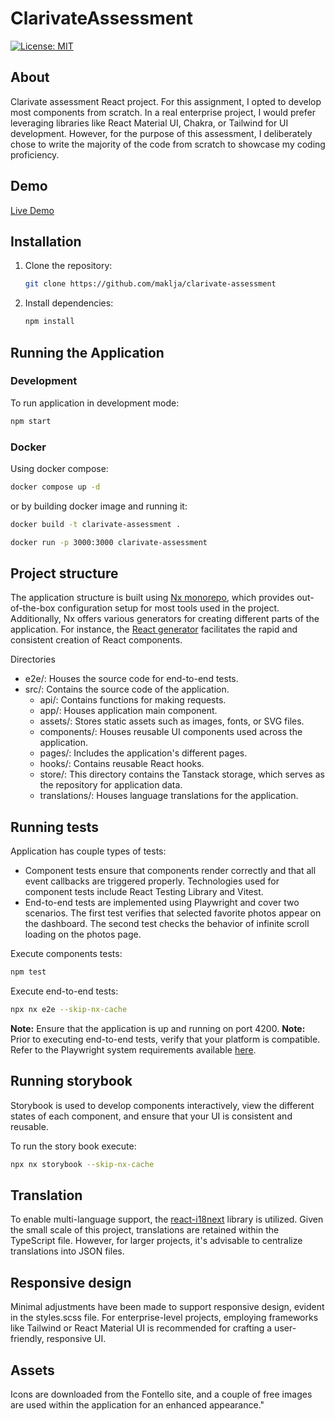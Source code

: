 # ClarivateAssessment

[![License: MIT](https://img.shields.io/badge/License-MIT-yellow.svg)](https://opensource.org/licenses/MIT)

## About

Clarivate assessment React project.
For this assignment, I opted to develop most components from scratch. In a real enterprise project, I would prefer leveraging libraries like React Material UI, Chakra, or Tailwind for UI development. However, for the purpose of this assessment, I deliberately chose to write the majority of the code from scratch to showcase my coding proficiency.

## Demo

[Live Demo](https://maklja.github.io/clarivate-assessment/)

## Installation

1. Clone the repository:

    ```bash
    git clone https://github.com/maklja/clarivate-assessment
    ```

2. Install dependencies:
    ```bash
    npm install
    ```

## Running the Application

### Development

To run application in development mode:

```bash
npm start
```

### Docker

Using docker compose:

```bash
docker compose up -d
```

or by building docker image and running it:

```bash
docker build -t clarivate-assessment .

docker run -p 3000:3000 clarivate-assessment
```

## Project structure

The application structure is built using [Nx monorepo](https://nx.dev/), which provides out-of-the-box configuration setup for most tools used in the project. Additionally, Nx offers various generators for creating different parts of the application. For instance, the [React generator](https://nx.dev/nx-api/react) facilitates the rapid and consistent creation of React components.

Directories

-   e2e/: Houses the source code for end-to-end tests.
-   src/: Contains the source code of the application.
    -   api/: Contains functions for making requests.
    -   app/: Houses application main component.
    -   assets/: Stores static assets such as images, fonts, or SVG files.
    -   components/: Houses reusable UI components used across the application.
    -   pages/: Includes the application's different pages.
    -   hooks/: Contains reusable React hooks.
    -   store/: This directory contains the Tanstack storage, which serves as the repository for application data.
    -   translations/: Houses language translations for the application.

## Running tests

Application has couple types of tests:

-   Component tests ensure that components render correctly and that all event callbacks are triggered properly. Technologies used for component tests include React Testing Library and Vitest.
-   End-to-end tests are implemented using Playwright and cover two scenarios. The first test verifies that selected favorite photos appear on the dashboard. The second test checks the behavior of infinite scroll loading on the photos page.

Execute components tests:

```bash
npm test
```

Execute end-to-end tests:

```bash
npx nx e2e --skip-nx-cache
```

**Note:** Ensure that the application is up and running on port 4200.
**Note:** Prior to executing end-to-end tests, verify that your platform is compatible. Refer to the Playwright system requirements available [here](https://playwright.dev/docs/intro#system-requirements).

## Running storybook

Storybook is used to develop components interactively, view the different states of each component, and ensure that your UI is consistent and reusable.

To run the story book execute:

```bash
npx nx storybook --skip-nx-cache
```

## Translation

To enable multi-language support, the [react-i18next](https://react.i18next.com/) library is utilized. Given the small scale of this project, translations are retained within the TypeScript file. However, for larger projects, it's advisable to centralize translations into JSON files.

## Responsive design

Minimal adjustments have been made to support responsive design, evident in the styles.scss file. For enterprise-level projects, employing frameworks like Tailwind or React Material UI is recommended for crafting a user-friendly, responsive UI.

## Assets

Icons are downloaded from the Fontello site, and a couple of free images are used within the application for an enhanced appearance."
